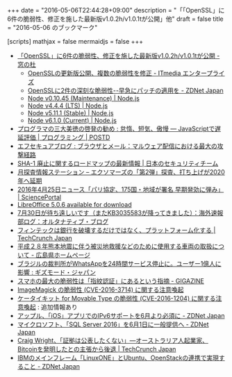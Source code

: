+++
date = "2016-05-06T22:44:28+09:00"
description = "「「OpenSSL」に6件の脆弱性、修正を施した最新版v1.0.2h/v1.0.1tが公開」他"
draft = false
title = "2016-05-06 のブックマーク"

[scripts]
  mathjax = false
  mermaidjs = false
+++

- [「OpenSSL」に6件の脆弱性、修正を施した最新版v1.0.2h/v1.0.1tが公開 - 窓の杜](http://www.forest.impress.co.jp/docs/news/20160506_756180.html)
    - [OpenSSLの更新版公開、複数の脆弱性を修正 - ITmedia エンタープライズ](http://www.itmedia.co.jp/enterprise/articles/1605/06/news046.html)
    - [OpenSSLに2件の深刻な脆弱性--早急にパッチの適用を - ZDNet Japan](http://japan.zdnet.com/article/35082166/)
    - [Node v0.10.45 (Maintenance) | Node.js](https://nodejs.org/en/blog/release/v0.10.45/)
    - [Node v4.4.4 (LTS) | Node.js](https://nodejs.org/en/blog/release/v4.4.4/)
    - [Node v5.11.1 (Stable) | Node.js](https://nodejs.org/en/blog/release/v5.11.1/)
    - [Node v6.1.0 (Current) | Node.js](https://nodejs.org/en/blog/release/v6.1.0/)
- [プログラマの三大美徳の啓発の勧め : 怠惰、短気、傲慢 ― JavaScriptで遅延評価 | プログラミング | POSTD](http://postd.cc/laziness-is-a-virtue/)
- [エフセキュアブログ : ブラウザとメール：マルウェア配信における最大の攻撃経路](http://blog.f-secure.jp/archives/50767597.html)
- [SHA-1 廃止に関するロードマップの最新情報 | 日本のセキュリティチーム](https://blogs.technet.microsoft.com/jpsecurity/2016/05/06/sha-1_deprecation_roadmap/)
- [月探査情報ステーション – エクソマーズの「第2弾」探査、打ち上げが2020年へ延期](http://moonstation.jp/blog/marsexp/exomars/second-exomars-launch-delayed-to-2020)
- [2016年4月25日ニュース「パリ協定、175国・地域が署名 早期発効に弾み」 | SciencePortal](http://scienceportal.jst.go.jp/news/newsflash_review/newsflash/2016/04/20160425_01.html)
- [LibreOffice 5.0.6 available for download](https://blog.documentfoundation.org/blog/2016/05/05/libreoffice-5-0-6-available-for-download/)
- [7月30日が待ち遠しいです（またKB3035583が降ってきました）：海外速報部ログ：オルタナティブ・ブログ](http://blogs.itmedia.co.jp/burstlog/2016/05/730kb3035583.html)
- [フィンテックは銀行を破壊するだけではなく、プラットフォーム化する | TechCrunch Japan](http://jp.techcrunch.com/2016/05/06/20160505fintech-frenemies/)
- [平成２８年熊本地震に伴う被災地救援などのために使用する車両の取扱について - 広島県ホームページ](https://www.pref.hiroshima.lg.jp/soshiki/4/kumamoto-kiki02.html)
- [ブラジルの裁判所がWhatsAppを24時間サービス停止に。ユーザー1億人に影響 : ギズモード・ジャパン](http://www.gizmodo.jp/2016/05/whatsapp24100.html)
- [スマホの最大の脆弱性は「指紋認証」にあるという指摘 - GIGAZINE](http://gigazine.net/news/20160506-fake-fingerprint-break-phone/)
- [ImageMagick の脆弱性 (CVE-2016-3714) に関する注意喚起](https://www.jpcert.or.jp/at/2016/at160021.html)
- [ケータイキット for Movable Type の脆弱性 (CVE-2016-1204) に関する注意喚起](https://www.jpcert.or.jp/at/2016/at160019.html) : 追加情報あり
- [アップル、「iOS」アプリでのIPv6サポートを6月より必須に - ZDNet Japan](http://japan.zdnet.com/article/35082168/)
- [マイクロソフト、「SQL Server 2016」を6月1日に一般提供へ - ZDNet Japan](http://japan.zdnet.com/article/35082169/)
- [Craig Wright、「証拠は公表したくない」―オーストラリア人起業家、Bitcoinを発明したとの主張から後退 | TechCrunch Japan](http://jp.techcrunch.com/2016/05/06/20160505craig-wright-backs-out-and-wont-prove-that-he-is-bitcoin-creator-satoshi-nakamoto/)
- [IBMのメインフレーム「LinuxONE」とUbuntu、OpenStackの連携で実現すること - ZDNet Japan](http://japan.zdnet.com/article/35082076/)
